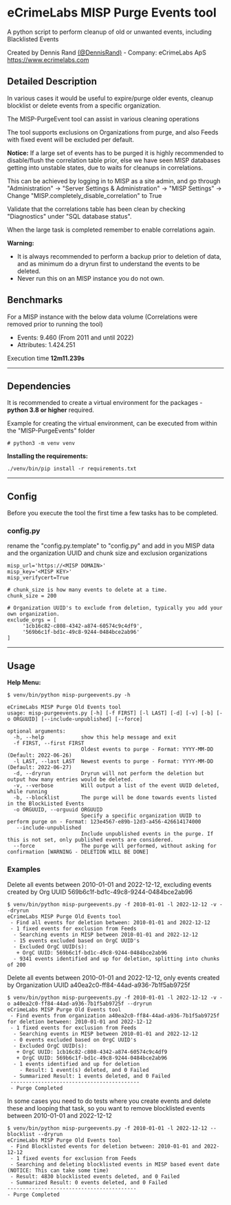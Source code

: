 # eCrimeLabs MISP Purge Events tool

A python script to perform cleanup of old or unwanted events, including Blacklisted Events

Created by Dennis Rand [(@DennisRand)](https://twitter.com/dennisrand) - Company: eCrimeLabs ApS https://www.ecrimelabs.com

## Detailed Description
In various cases it would be useful to expire/purge older events, cleanup blocklist or delete events from a specific organization.

The MISP-PurgeEvent tool can assist in various cleaning operations

The tool supports exclusions on Organizations from purge, and also Feeds with fixed event will be excluded per default.  

**Notice:**
If a large set of events has to be purged it is highly recommended to disable/flush the correlation table prior, else we have seen MISP databases getting into unstable states, due to waits for cleanups in correlations.

This can be achieved by logging in to MISP as a site admin, and go through "Administration" -> "Server Settings & Administration" -> "MISP Settings" -> Change "MISP.completely_disable_correlation" to True

Validate that the correlations table has been clean by checking "Diagnostics" under "SQL database status".

When the large task is completed remember to enable correlations again.

**Warning:**
- It is always recommended to perform a backup prior to deletion of data, and as minimum do a dryrun first to understand the events to be deleted.
- Never run this on an MISP instance you do not own.

## Benchmarks
For a MISP instance with the below data volume (Correlations were removed prior to running the tool)
- Events: 9.460 (From 2011 and until 2022)
- Attributes: 1.424.251

Execution time **12m11.239s**

---

## Dependencies
It is recommended to create a virtual environment for the packages - **python 3.8 or higher** required.

Example for creating the virtual environment, can be executed from within the "MISP-PurgeEvents" folder
```
# python3 -m venv venv
```

**Installing the requirements:**
```
./venv/bin/pip install -r requirements.txt
```

---
## Config
Before you execute the tool the first time a few tasks has to be completed.

### config.py
rename the "config.py.template" to "config.py" and add in you MISP data and the organization UUID and chunk size and exclusion organizations

```
misp_url='https://<MISP DOMAIN>'
misp_key='<MISP KEY>'
misp_verifycert=True

# chunk_size is how many events to delete at a time.
chunk_size = 200

# Organization UUID's to exclude from deletion, typically you add your own organization.
exclude_orgs = [
     '1cb16c82-c808-4342-a874-60574c9c4df9',
     '569b6c1f-bd1c-49c8-9244-0484bce2ab96'
]
```

---

## Usage

**Help Menu:**
 ```
 $ venv/bin/python misp-purgeevents.py -h

 eCrimeLabs MISP Purge Old Events tool
 usage: misp-purgeevents.py [-h] [-f FIRST] [-l LAST] [-d] [-v] [-b] [-o ORGUUID] [--include-unpublished] [--force]

 optional arguments:
   -h, --help            show this help message and exit
   -f FIRST, --first FIRST
                         Oldest events to purge - Format: YYYY-MM-DD (Default: 2022-06-26)
   -l LAST, --last LAST  Newest events to purge - Format: YYYY-MM-DD (Default: 2022-06-27)
   -d, --dryrun          Dryrun will not perform the deletion but output how many entries would be deleted.
   -v, --verbose         Will output a list of the event UUID deleted, while running
   -b, --blocklist       The purge will be done towards events listed in the BlockListed Events
   -o ORGUUID, --orguuid ORGUUID
                         Specify a specific organization UUID to perform purge on - Format: 123e4567-e89b-12d3-a456-426614174000
    --include-unpublished
                         Include unpublished events in the purge. If this is not set, only published events are considered.
   --force               The purge will performed, without asking for confirmation [WARNING - DELETION WILL BE DONE]
 ```


### Examples

Delete all events between 2010-01-01 and 2022-12-12, excluding events created by Org UUID 569b6c1f-bd1c-49c8-9244-0484bce2ab96
 ```
 $ venv/bin/python misp-purgeevents.py -f 2010-01-01 -l 2022-12-12 -v --dryrun
 eCrimeLabs MISP Purge Old Events tool
  - Find all events for deletion between: 2010-01-01 and 2022-12-12
  - 1 fixed events for exclusion from Feeds
   - Searching events in MISP between 2010-01-01 and 2022-12-12
   - 15 events excluded based on OrgC UUID's
   - Excluded OrgC UUID(s):
    + OrgC UUID: 569b6c1f-bd1c-49c8-9244-0484bce2ab96
   - 9341 events identified and up for deletion, splitting into chunks of 200
 ```

Delete all events between 2010-01-01 and 2022-12-12, only events created by Organization UUID a40ea2c0-ff84-44ad-a936-7b1f5ab9725f
```
$ venv/bin/python misp-purgeevents.py -f 2010-01-01 -l 2022-12-12 -v -o a40ea2c0-ff84-44ad-a936-7b1f5ab9725f --dryrun
eCrimeLabs MISP Purge Old Events tool
 - Find events from organization a40ea2c0-ff84-44ad-a936-7b1f5ab9725f for deletion between: 2010-01-01 and 2022-12-12
 - 1 fixed events for exclusion from Feeds
  - Searching events in MISP between 2010-01-01 and 2022-12-12
  - 0 events excluded based on OrgC UUID's
  - Excluded OrgC UUID(s):
   + OrgC UUID: 1cb16c82-c808-4342-a874-60574c9c4df9
   + OrgC UUID: 569b6c1f-bd1c-49c8-9244-0484bce2ab96
  - 1 events identified and up for deletion
    - Result: 1 event(s) deleted, and 0 Failed
  - Summarized Result: 1 events deleted, and 0 Failed
 ------------------------------------------
 - Purge Completed
```

In some cases you need to do tests where you create events and delete these and looping that task, so you want to remove blocklisted events between 2010-01-01 and 2022-12-12
```
$ venv/bin/python misp-purgeevents.py -f 2010-01-01 -l 2022-12-12 --blocklist --dryrun
eCrimeLabs MISP Purge Old Events tool
 - Find Blocklisted events for deletion between: 2010-01-01 and 2022-12-12
 - 1 fixed events for exclusion from Feeds
 - Searching and deleting blocklisted events in MISP based event date (NOTICE: This can take some time)
 - Result: 4830 blocklisted events deleted, and 0 Failed
 - Summarized Result: 0 events deleted, and 0 Failed
------------------------------------------
- Purge Completed
```
